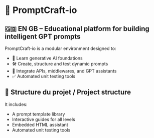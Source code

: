 # 🚀 PromptCraft-io

## 🇬🇧 EN GB – Educational platform for building intelligent GPT prompts

PromptCraft-io is a modular environment designed to:

- 🧠 Learn generative AI foundations  
- 🛠️ Create, structure and test dynamic prompts  
- 🔗 Integrate APIs, middlewares, and GPT assistants  
- ✅ Automated unit testing tools  

## 📂 Structure du projet / Project structure

It includes:

- A prompt template library  
- Interactive guides for all levels  
- Embedded HTML assistant  
- Automated unit testing tools  
